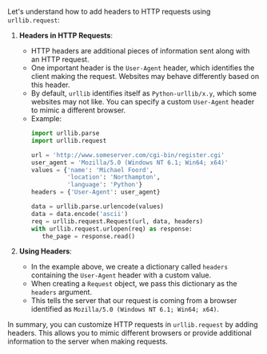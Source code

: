 Let's understand how to add headers to HTTP requests using `urllib.request`:

1. **Headers in HTTP Requests**:
   - HTTP headers are additional pieces of information sent along with an HTTP request.
   - One important header is the `User-Agent` header, which identifies the client making the request. Websites may behave differently based on this header.
   - By default, `urllib` identifies itself as `Python-urllib/x.y`, which some websites may not like. You can specify a custom `User-Agent` header to mimic a different browser.
   - Example:
     ```python
     import urllib.parse
     import urllib.request

     url = 'http://www.someserver.com/cgi-bin/register.cgi'
     user_agent = 'Mozilla/5.0 (Windows NT 6.1; Win64; x64)'
     values = {'name': 'Michael Foord',
               'location': 'Northampton',
               'language': 'Python'}
     headers = {'User-Agent': user_agent}

     data = urllib.parse.urlencode(values)
     data = data.encode('ascii')
     req = urllib.request.Request(url, data, headers)
     with urllib.request.urlopen(req) as response:
        the_page = response.read()
     ```

2. **Using Headers**:
   - In the example above, we create a dictionary called `headers` containing the `User-Agent` header with a custom value.
   - When creating a `Request` object, we pass this dictionary as the `headers` argument.
   - This tells the server that our request is coming from a browser identified as `Mozilla/5.0 (Windows NT 6.1; Win64; x64)`.

In summary, you can customize HTTP requests in `urllib.request` by adding headers. This allows you to mimic different browsers or provide additional information to the server when making requests.